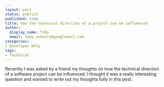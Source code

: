 ```yaml
---
layout: post
status: publish
published: true
title: How the technical direction of a project can be influenced
author:
  display_name: Toby
  email: toby.osbourn@googlemail.com
categories:
- Developer Help
tags:
- Technical
---
```


Recently I was asked by a friend my thoughts on how the technical direction of a software project can be influenced. I thought it was a really interesting question and wanted to write out my thoughts fully in this post.